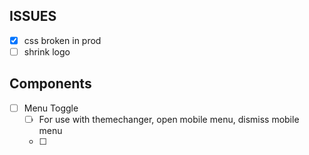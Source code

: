 ## ISSUES

- [x] css broken in prod
- [ ] shrink logo

## Components

- [ ] Menu Toggle 
  - [ ] For use with themechanger, open mobile menu, dismiss mobile menu
  - [ ] 